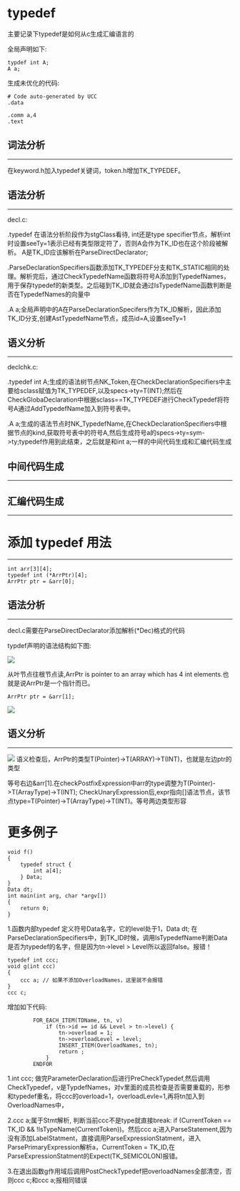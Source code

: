 # typedef
主要记录下typedef是如何从c生成汇编语言的

全局声明如下:

```
typdef int A;
A a;
```
生成未优化的代码:
```
# Code auto-generated by UCC
.data

.comm a,4
.text
```

## 词法分析
---
在keyword.h加入typedef关键词，token.h增加TK_TYPEDEF。

## 语法分析
---
decl.c:

.typedef 在语法分析阶段作为stgClass看待, int还是type specifier节点，解析int时设置seeTy=1表示已经有类型限定符了，否则A会作为TK_ID也在这个阶段被解析。 A是TK_ID应该解析在ParseDirectDeclarator; 

.ParseDeclarationSpecifiers函数添加TK_TYPEDEF分支和TK_STATIC相同的处理。解析完后，通过CheckTypedefName函数将符号A添加到TypedefNames，用于保存typedef的新类型。之后碰到TK_ID就会通过IsTypedefName函数判断是否在TypedefNames的向量中

.A a;全局声明中的A在ParseDeclarationSpecifers作为TK_ID解析，因此添加TK_ID分支,创建AstTypedefName节点，成员id=A,设置seeTy=1

## 语义分析
---
declchk.c:

.typedef int A;生成的语法树节点NK_Token,在CheckDeclarationSpecifiers中主要给sclass赋值为TK_TYPEDEF,以及specs->ty=T(INT);然后在CheckGlobaDeclaration中根据sclass==TK_TYPEDEF进行CheckTypedef将符号A通过AddTypedefName加入到符号表中。

.A a;生成的语法节点时NK_TypedefName,在CheckDeclarationSpecifiers中根据节点的kind,获取符号表中的符号A,然后生成符号a的specs->ty=sym->ty;typedef作用到此结束，之后就是和int a;一样的中间代码生成和汇编代码生成

## 中间代码生成
---

## 汇编代码生成
---

# 添加 typedef 用法
---

```
int arr[3][4];
typedef int (*ArrPtr)[4];
ArrPtr ptr = &arr[0];
```
## 语法分析
---
decl.c需要在ParseDirectDeclarator添加解析(*Dec)格式的代码

typdef声明的语法结构如下图:

![](img/typedef.jpg)

从叶节点往根节点读,ArrPtr is pointer to an array which has 4 int elements.也就是说ArrPtr是一个指针而已。


```
ArrPtr ptr = &arr[1];
```
![](img/typedef_init.jpg)

## 语义分析
---
![](img/typedef_init_check.jpg)
语义检查后，ArrPtr的类型T(Pointer)->T(ARRAY)->T(INT)，也就是左边ptr的类型

等号右边&arr[1].在checkPostfixExpression中arr的type调整为T(Pointer)->T(ArrayType)->T(INT);
CheckUnaryExpression后,expr指向[]语法节点，该节点type=T(Pointer)->T(ArrayType)->T(INT)。等号两边类型形容

# 更多例子
```
void f()
{
    typedef struct {
        int a[4];
    } Data;
}
Data dt;
int main(int arg, char *argv[])
{
    return 0;
}
```

1.函数内部typedef 定义符号Data名字，它的level处于1，Data dt; 在ParseDeclarationSpecifiers中，到TK_ID时候，调用IsTypedefName判断Data是否为typedef的名字，但是因为tn->level > Level所以返回false。报错！

```
typedef int ccc; 
void g(int ccc)
{ 
    ccc a; // 如果不添加OverloadNames，这里就不会报错
}
ccc c;
```
增加如下代码:
```
		FOR_EACH_ITEM(TDName, tn, v)
			if (tn->id == id && Level > tn->level) {
				tn->overload = 1;
				tn->overloadLevel = level;
				INSERT_ITEM(OverloadNames, tn);
				return ;
			}
		ENDFOR
```
1.int ccc; 做完ParameterDeclaration后进行PreCheckTypedef,然后调用CheckTypedef，v是TypdefNames，对v里面的成员检查是否需要重载的，形参和typedef重名，将ccc的overload=1，overloadLevle=1,再将tn加入到OverloadNames中，

2.ccc a;属于Stmt解析, 判断当前ccc不是type就直接break: if (CurrentToken == TK_ID && !IsTypeName(CurrentToken))。然后ccc a;进入ParseStatement,因为没有添加LabelStatment，直接调用ParseExpressionStatment，进入ParsePrimaryExpression解析a，CurrentToken = TK_ID,在ParseExpressionStatment的Expect(TK_SEMICOLON)报错。

3.在退出函数g作用域后调用PostCheckTypedef把overloadNames全部清空，否则ccc c;和ccc a;报相同错误
